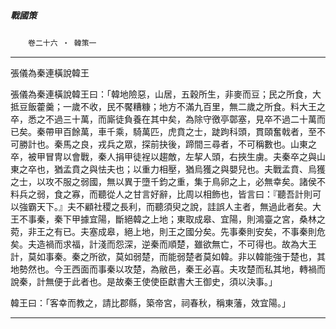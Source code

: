 

##### 戰國策
　　`卷二十六 ‧ 韓策一`

* * *

張儀為秦連橫說韓王

張儀為秦連橫說韓王曰：「韓地險惡，山居，五穀所生，非麥而豆；民之所食，大抵豆飯藿羹；一歲不收，民不饜糟糠；地方不滿九百里，無二歲之所食。料大王之卒，悉之不過三十萬，而廝徒負養在其中矣，為除守徼亭鄣塞，見卒不過二十萬而已矣。秦帶甲百餘萬，車千乘，騎萬匹，虎賁之士，跿跔科頭，貫頤奮戟者，至不可勝計也。秦馬之良，戎兵之眾，探前抉後，蹄間三尋者，不可稱數也。山東之卒，被甲冒冑以會戰，秦人捐甲徒裎以趨敵，左挈人頭，右挾生虜。夫秦卒之與山東之卒也，猶孟賁之與怯夫也；以重力相壓，猶烏獲之與嬰兒也。夫戰孟賁、烏獲之士，以攻不服之弱國，無以異于墮千鈞之重，集于鳥卵之上，必無幸矣。諸侯不料兵之弱，食之寡，而聽從人之甘言好辭，比周以相飾也，皆言曰：『聽吾計則可以強霸天下。』夫不顧社稷之長利，而聽須臾之說，詿誤人主者，無過此者矣。大王不事秦，秦下甲據宜陽，斷絕韓之上地；東取成皋、宜陽，則鴻臺之宮，桑林之菀，非王之有已。夫塞成皋，絕上地，則王之國分矣。先事秦則安矣，不事秦則危矣。夫造禍而求福，計淺而怨深，逆秦而順楚，雖欲無亡，不可得也。故為大王計，莫如事秦。秦之所欲，莫如弱楚，而能弱楚者莫如韓。非以韓能強于楚也，其地勢然也。今王西面而事秦以攻楚，為敝邑，秦王必喜。夫攻楚而私其地，轉禍而說秦，計無便于此者也。是故秦王使使臣獻書大王御史，須以決事。」

韓王曰：「客幸而教之，請比郡縣，築帝宮，祠春秋，稱東藩，效宜陽。」

* * *

